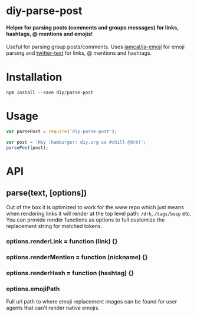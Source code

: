 # diy-parse-post

#### Helper for parsing posts (comments and groups messages) for links, hashtags, @ mentions and emojis!

Useful for parsing group posts/comments. Uses
[iamcal/js-emoji](https://github.com/iamcal/js-emoji) for emoji parsing
and [twitter-text](https://www.npmjs.org/package/twitter-text) for links,
@ mentions and hashtags.

# Installation

```
npm install --save diy/parse-post
```

# Usage

```js
var parsePost = require('diy-parse-post');

var post = 'Hey :hamburger: diy.org so #chill @drk!';
parsePost(post);
```

# API

## parse(text, [options])

Out of the box it is optimized to work for the www repo which just means when
rendering links it will render at the top level path: `/drk`, `/tags/beep` etc.
You can provide render functions as options to full customize the replacement
string for matched tokens.

### options.renderLink = function (link) {}

### options.renderMention = function (nickname) {}

### options.renderHash = function (hashtag) {}

### options.emojiPath

Full url path to where emoji replacement images can be found for
user agents that can't render native emojis.
